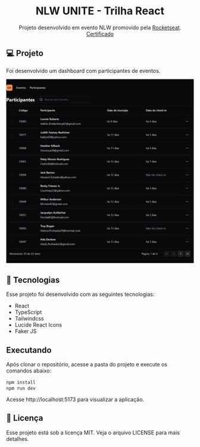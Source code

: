 <h1 align="center"> NLW UNITE - Trilha React </h1>

<p align="center">
Projeto desenvolvido em evento NLW promovido pela <a href="https://www.rocketseat.com.br/">Rocketseat</a>. <br>
<a href="https://app.rocketseat.com.br/certificates/2b7825b3-46d2-4c69-8c6e-3cc1ef24a340">Certificado</a>
</p>

## 💻 Projeto
Foi desenvolvido um dashboard com participantes de eventos.

<div align="center">
  <img alt="Página Home" src="./public/screen.png">
</div>


## 🚀 Tecnologias
Esse projeto foi desenvolvido com as seguintes tecnologias:

- React
- TypeScript
- Tailwindcss
- Lucide React Icons
- Faker JS


## Executando
Após clonar o repositório, acesse a pasta do projeto e execute os comandos abaixo:

```
npm install
npm run dev
```
Acesse http://localhost:5173 para visualizar a aplicação.


## 📝 Licença
Esse projeto está sob a licença MIT. Veja o arquivo LICENSE para mais detalhes.
